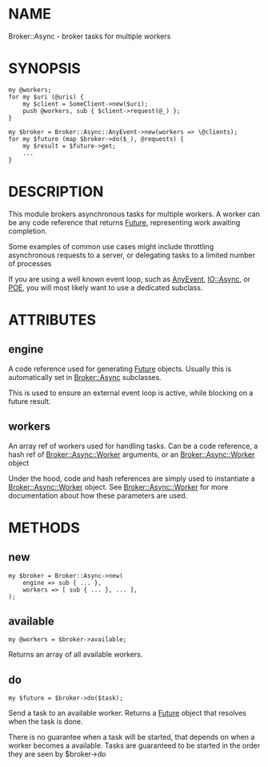 # NAME

Broker::Async - broker tasks for multiple workers

# SYNOPSIS

    my @workers;
    for my $uri (@uris) {
        my $client = SomeClient->new($uri);
        push @workers, sub { $client->request(@_) };
    }

    my $broker = Broker::Async::AnyEvent->new(workers => \@clients);
    for my $future (map $broker->do($_), @requests) {
        my $result = $future->get;
        ...
    }

# DESCRIPTION

This module brokers asynchronous tasks for multiple workers. A worker can be any code reference that returns [Future](https://metacpan.org/pod/Future), representing work awaiting completion.

Some examples of common use cases might include throttling asynchronous requests to a server, or delegating tasks to a limited number of processes

If you are using a well known event loop, such as [AnyEvent](https://metacpan.org/pod/AnyEvent), [IO::Async](https://metacpan.org/pod/IO::Async), or [POE](https://metacpan.org/pod/POE), you will most likely want to use a dedicated subclass.

# ATTRIBUTES

## engine

A code reference used for generating [Future](https://metacpan.org/pod/Future) objects.
Usually this is automatically set in [Broker::Async](https://metacpan.org/pod/Broker::Async) subclasses.

This is used to ensure an external event loop is active, while blocking on a future result.

## workers

An array ref of workers used for handling tasks.
Can be a code reference, a hash ref of [Broker::Async::Worker](https://metacpan.org/pod/Broker::Async::Worker) arguments, or an [Broker::Async::Worker](https://metacpan.org/pod/Broker::Async::Worker) object

Under the hood, code and hash references are simply used to instantiate a [Broker::Async::Worker](https://metacpan.org/pod/Broker::Async::Worker) object.
See [Broker::Async::Worker](https://metacpan.org/pod/Broker::Async::Worker) for more documentation about how these parameters are used.

# METHODS

## new

    my $broker = Broker::Async->new(
        engine => sub { ... },
        workers => [ sub { ... }, ... ],
    );

## available

    my @workers = $broker->available;

Returns an array of all available workers.

## do

    my $future = $broker->do($task);

Send a task to an available worker.
Returns a [Future](https://metacpan.org/pod/Future) object that resolves when the task is done.

There is no guarantee when a task will be started, that depends on when a worker becomes a available.
Tasks are guaranteed to be started in the order they are seen by $broker->do
